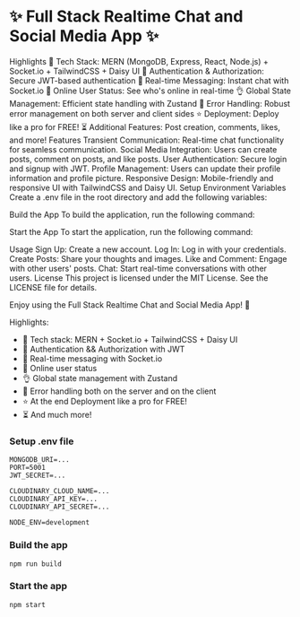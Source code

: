 # ✨ Full Stack Realtime Chat and Social Media App ✨

Highlights
🌟 Tech Stack: MERN (MongoDB, Express, React, Node.js) + Socket.io + TailwindCSS + Daisy UI
🎃 Authentication & Authorization: Secure JWT-based authentication
👾 Real-time Messaging: Instant chat with Socket.io
🚀 Online User Status: See who's online in real-time
👌 Global State Management: Efficient state handling with Zustand
🐞 Error Handling: Robust error management on both server and client sides
⭐ Deployment: Deploy like a pro for FREE!
⏳ Additional Features: Post creation, comments, likes, and more!
Features
Transient Communication: Real-time chat functionality for seamless communication.
Social Media Integration: Users can create posts, comment on posts, and like posts.
User Authentication: Secure login and signup with JWT.
Profile Management: Users can update their profile information and profile picture.
Responsive Design: Mobile-friendly and responsive UI with TailwindCSS and Daisy UI.
Setup
Environment Variables
Create a .env file in the root directory and add the following variables:

Build the App
To build the application, run the following command:

Start the App
To start the application, run the following command:

Usage
Sign Up: Create a new account.
Log In: Log in with your credentials.
Create Posts: Share your thoughts and images.
Like and Comment: Engage with other users' posts.
Chat: Start real-time conversations with other users.
License
This project is licensed under the MIT License. See the LICENSE file for details.

Enjoy using the Full Stack Realtime Chat and Social Media App! 🚀

Highlights:

- 🌟 Tech stack: MERN + Socket.io + TailwindCSS + Daisy UI
- 🎃 Authentication && Authorization with JWT
- 👾 Real-time messaging with Socket.io
- 🚀 Online user status
- 👌 Global state management with Zustand
- 🐞 Error handling both on the server and on the client
- ⭐ At the end Deployment like a pro for FREE!
- ⏳ And much more!

### Setup .env file

```
MONGODB_URI=...
PORT=5001
JWT_SECRET=...

CLOUDINARY_CLOUD_NAME=...
CLOUDINARY_API_KEY=...
CLOUDINARY_API_SECRET=...

NODE_ENV=development
```

### Build the app

```shell
npm run build
```

### Start the app

```shell
npm start
```
